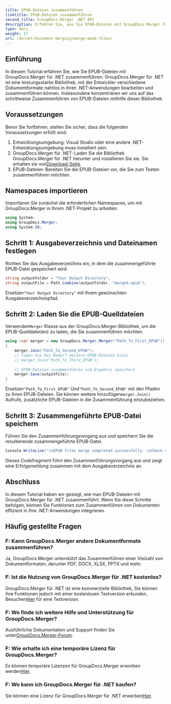 ```yaml
---
title: EPUB-Dateien zusammenführen
linktitle: EPUB-Dateien zusammenführen
second_title: GroupDocs.Merger .NET API
description: Erfahren Sie, wie Sie EPUB-Dateien mit GroupDocs.Merger für .NET programmgesteuert zusammenführen. Folgen Sie unserem Schritt-für-Schritt-Tutorial.
type: docs
weight: 17
url: /de/net/document-merging/merge-epub-files/
---
```

## Einführung
In diesem Tutorial erfahren Sie, wie Sie EPUB-Dateien mit GroupDocs.Merger für .NET zusammenführen. GroupDocs.Merger für .NET ist eine leistungsstarke Bibliothek, mit der Entwickler verschiedene Dokumentformate nahtlos in ihren .NET-Anwendungen bearbeiten und zusammenführen können. Insbesondere konzentrieren wir uns auf das schrittweise Zusammenführen von EPUB-Dateien mithilfe dieser Bibliothek.
## Voraussetzungen
Bevor Sie fortfahren, stellen Sie sicher, dass die folgenden Voraussetzungen erfüllt sind:
1. Entwicklungsumgebung: Visual Studio oder eine andere .NET-Entwicklungsumgebung muss installiert sein.
2.  GroupDocs.Merger für .NET: Laden Sie die Bibliothek GroupDocs.Merger für .NET herunter und installieren Sie sie. Sie erhalten sie von[Download-Seite](https://releases.groupdocs.com/merger/net/).
3. EPUB-Dateien: Bereiten Sie die EPUB-Dateien vor, die Sie zum Testen zusammenführen möchten.

## Namespaces importieren
Importieren Sie zunächst die erforderlichen Namespaces, um mit GroupDocs.Merger in Ihrem .NET-Projekt zu arbeiten:
```csharp
using System; 
using GroupDocs.Merger;
using System.IO;
```
## Schritt 1: Ausgabeverzeichnis und Dateinamen festlegen
Richten Sie das Ausgabeverzeichnis ein, in dem die zusammengeführte EPUB-Datei gespeichert wird.
```csharp
string outputFolder = "Your Output Directory";
string outputFile = Path.Combine(outputFolder, "merged.epub");
```
 Ersetzen`"Your Output Directory"` mit Ihrem gewünschten Ausgabeverzeichnispfad.
## Schritt 2: Laden Sie die EPUB-Quelldateien
 Verwenden`Merger` Klasse aus der GroupDocs.Merger-Bibliothek, um die EPUB-Quelldatei(en) zu laden, die Sie zusammenführen möchten.
```csharp
using (var merger = new GroupDocs.Merger.Merger("Path_To_First_EPUB"))
{
    merger.Join("Path_To_Second_EPUB");
    // Fügen Sie bei Bedarf weitere EPUB-Dateien hinzu
    // merger.Join("Path_To_Third_EPUB");
    
    // EPUB-Dateien zusammenführen und Ergebnis speichern
    merger.Save(outputFile);
}
```
 Ersetzen`"Path_To_First_EPUB"` Und`"Path_To_Second_EPUB"` mit den Pfaden zu Ihren EPUB-Dateien. Sie können weitere hinzufügen`merger.Join()` Aufrufe, zusätzliche EPUB-Dateien in die Zusammenführung einzubeziehen.
## Schritt 3: Zusammengeführte EPUB-Datei speichern
Führen Sie den Zusammenführungsvorgang aus und speichern Sie die resultierende zusammengeführte EPUB-Datei.
```csharp
Console.WriteLine("\nEPUB files merge completed successfully. \nCheck output in {0}", outputFolder);
```
Dieses Codefragment führt den Zusammenführungsvorgang aus und zeigt eine Erfolgsmeldung zusammen mit dem Ausgabeverzeichnis an.

## Abschluss
In diesem Tutorial haben wir gezeigt, wie man EPUB-Dateien mit GroupDocs.Merger für .NET zusammenführt. Wenn Sie diese Schritte befolgen, können Sie Funktionen zum Zusammenführen von Dokumenten effizient in Ihre .NET-Anwendungen integrieren.

## Häufig gestellte Fragen
### F: Kann GroupDocs.Merger andere Dokumentformate zusammenführen?
Ja, GroupDocs.Merger unterstützt das Zusammenführen einer Vielzahl von Dokumentformaten, darunter PDF, DOCX, XLSX, PPTX und mehr.
### F: Ist die Nutzung von GroupDocs.Merger für .NET kostenlos?
 GroupDocs.Merger für .NET ist eine kommerzielle Bibliothek, Sie können ihre Funktionen jedoch mit einer kostenlosen Testversion erkunden. Besuchen[Hier](https://releases.groupdocs.com/) für eine Testversion.
### F: Wo finde ich weitere Hilfe und Unterstützung für GroupDocs.Merger?
 Ausführliche Dokumentation und Support finden Sie unter[GroupDocs.Merger-Forum](https://forum.groupdocs.com/c/merger/32).
### F: Wie erhalte ich eine temporäre Lizenz für GroupDocs.Merger?
 Es können temporäre Lizenzen für GroupDocs.Merger erworben werden[Hier](https://purchase.groupdocs.com/temporary-license/).
### F: Wo kann ich GroupDocs.Merger für .NET kaufen?
 Sie können eine Lizenz für GroupDocs.Merger für .NET erwerben[Hier](https://purchase.groupdocs.com/buy).
